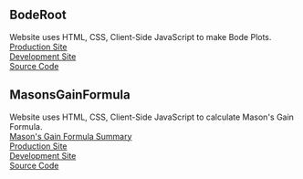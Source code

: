 ## BodeRoot
  Website uses HTML, CSS, Client-Side JavaScript to make Bode Plots. <br/>
  [Production Site](https://lpsa.swarthmore.edu/Bode/bodeDraw.html) <br/>
  [Development Site](https://vader-coder.github.io/BodeRoot/) <br/>
  [Source Code](https://github.com/vader-coder/BodeRoot) <br/>

## MasonsGainFormula
  Website uses HTML, CSS, Client-Side JavaScript to calculate Mason's Gain Formula. <br/>
  [Mason's Gain Formula Summary](https://en.wikipedia.org/wiki/Mason%27s_gain_formula#Formula) <br/>
  [Production Site](https://lpsa.swarthmore.edu/SFG/) <br/>
  [Development Site](https://vader-coder.github.io/MasonsGainFormula/) <br/>
  [Source Code](https://github.com/vader-coder/MasonsGainFormula) <br/>
